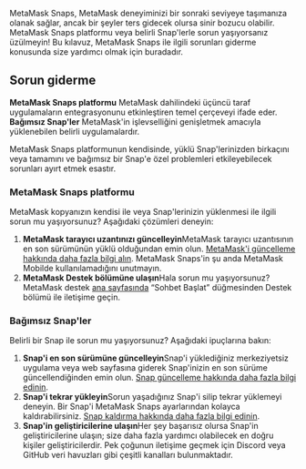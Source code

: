MetaMask Snaps, MetaMask deneyiminizi bir sonraki seviyeye taşımanıza olanak sağlar, ancak bir şeyler ters gidecek olursa sinir bozucu olabilir. MetaMask Snaps platformu veya belirli Snap'lerle sorun yaşıyorsanız üzülmeyin! Bu kılavuz, MetaMask Snaps ile ilgili sorunları giderme konusunda size yardımcı olmak için buradadır.


Sorun giderme
-------------


**MetaMask Snaps platformu** MetaMask dahilindeki üçüncü taraf uygulamaların entegrasyonunu etkinleştiren temel çerçeveyi ifade eder. **Bağımsız Snap'ler** MetaMask'in işlevselliğini genişletmek amacıyla yüklenebilen belirli uygulamalardır.


MetaMask Snaps platformunun kendisinde, yüklü Snap'lerinizden birkaçını veya tamamını ve bağımsız bir Snap'e özel problemleri etkileyebilecek sorunları ayırt etmek esastır.


### MetaMask Snaps platformu


MetaMask kopyanızın kendisi ile veya Snap'lerinizin yüklenmesi ile ilgili sorun mu yaşıyorsunuz? Aşağıdaki çözümleri deneyin:


1. **MetaMask tarayıcı uzantınızı güncelleyin**MetaMask tarayıcı uzantısının en son sürümünün yüklü olduğundan emin olun. [MetaMask'i güncelleme hakkında daha fazla bilgi alın](https://support.metamask.io/hc/en-us/articles/360060268452-How-to-update-the-version-of-MetaMask). MetaMask Snaps'in şu anda MetaMask Mobilde kullanılamadığını unutmayın.
2. **MetaMask Destek bölümüne ulaşın**Hala sorun mu yaşıyorsunuz? MetaMask destek [ana sayfasında](https://support.metamask.io/hc) “Sohbet Başlat” düğmesinden Destek bölümü ile iletişime geçin.


### Bağımsız Snap'ler


Belirli bir Snap ile sorun mu yaşıyorsunuz? Aşağıdaki ipuçlarına bakın:


1. **Snap'i en son sürümüne güncelleyin**Snap'i yüklediğiniz merkeziyetsiz uygulama veya web sayfasına giderek Snap'inizin en son sürüme güncellendiğinden emin olun. [Snap güncelleme hakkında daha fazla bilgi edinin](https://support.metamask.io/hc/en-us/articles/18377087100187).
2. **Snap'i tekrar yükleyin**Sorun yaşadığınız Snap'i silip tekrar yüklemeyi deneyin. Bir Snap'i MetaMask Snaps ayarlarından kolayca kaldırabilirsiniz. [Snap kaldırma hakkında daha fazla bilgi edinin](https://support.metamask.io/hc/en-us/articles/18377089629723).
3. **Snap'in geliştiricilerine ulaşın**Her şey başarısız olursa Snap'in geliştiricilerine ulaşın; size daha fazla yardımcı olabilecek en doğru kişiler geliştiricilerdir. Pek çoğunun iletişime geçmek için Discord veya GitHub veri havuzları gibi çeşitli kanalları bulunmaktadır.
